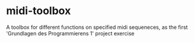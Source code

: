 # midi-toolbox
A toolbox for different functions on specified midi sequeneces, as the first 'Grundlagen des Programmierens 1' project exercise
